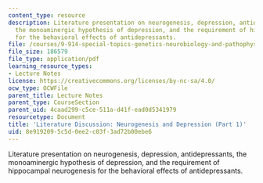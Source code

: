 ```yaml
---
content_type: resource
description: Literature presentation on neurogenesis, depression, antidepressants,
  the monoaminergic hypothesis of depression, and the requirement of hippocampal neurogenesis
  for the behavioral effects of antidepressants.
file: /courses/9-914-special-topics-genetics-neurobiology-and-pathophysiology-of-psychiatric-disorders-fall-2008/8e9192095c5d0ee2c03f3ad72b00ebe6_MIT9_914f08_lec03.pdf
file_size: 186579
file_type: application/pdf
learning_resource_types:
- Lecture Notes
license: https://creativecommons.org/licenses/by-nc-sa/4.0/
ocw_type: OCWFile
parent_title: Lecture Notes
parent_type: CourseSection
parent_uid: 4caad299-c5ce-511a-d41f-ead0d5341979
resourcetype: Document
title: 'Literature Discussion: Neurogenesis and Depression (Part 1)'
uid: 8e919209-5c5d-0ee2-c03f-3ad72b00ebe6
---
```

Literature presentation on neurogenesis, depression, antidepressants, the monoaminergic hypothesis of depression, and the requirement of hippocampal neurogenesis for the behavioral effects of antidepressants.